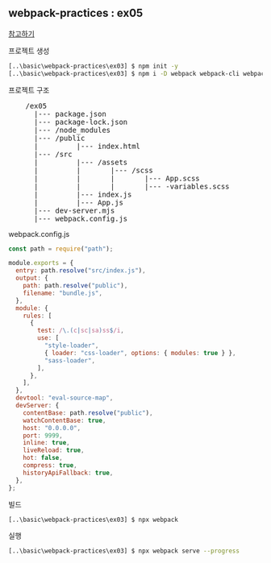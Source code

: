 ## webpack-practices : ex05

<a href="https://velog.io/@adam2/webpack-dev-server-%EC%82%AC%EC%9A%A9%ED%95%98%EA%B8%B0%EC%82%BD%EC%A7%88%ED%9B%84%EA%B8%B0">참고하기</a>

프로젝트 생성

```bash
[..\basic\webpack-practices\ex03] $ npm init -y
[..\basic\webpack-practices\ex03] $ npm i -D webpack webpack-cli webpack-dev-server css-loader style-loader sass-loader node-sass
```

프로젝트 구조

<pre>
    /ex05
      |--- package.json
      |--- package-lock.json
      |--- /node_modules
      |--- /public
      |         |--- index.html
      |--- /src
      |         |--- /assets
      |         |       |--- /scss
      |         |       |       |--- App.scss
      |         |       |       |--- -variables.scss
      |         |--- index.js
      |         |--- App.js
      |--- dev-server.mjs
      |--- webpack.config.js
</pre>

webpack.config.js

```javascript
const path = require("path");

module.exports = {
  entry: path.resolve("src/index.js"),
  output: {
    path: path.resolve("public"),
    filename: "bundle.js",
  },
  module: {
    rules: [
      {
        test: /\.(c|sc|sa)ss$/i,
        use: [
          "style-loader",
          { loader: "css-loader", options: { modules: true } },
          "sass-loader",
        ],
      },
    ],
  },
  devtool: "eval-source-map",
  devServer: {
    contentBase: path.resolve("public"),
    watchContentBase: true,
    host: "0.0.0.0",
    port: 9999,
    inline: true,
    liveReload: true,
    hot: false,
    compress: true,
    historyApiFallback: true,
  },
};
```

빌드

```bash
[..\basic\webpack-practices\ex03] $ npx webpack
```

실행

```bash
[..\basic\webpack-practices\ex03] $ npx webpack serve --progress
```
